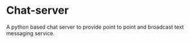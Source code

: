 # Chat-server
A python based chat server to provide point to point and broadcast text messaging service.
